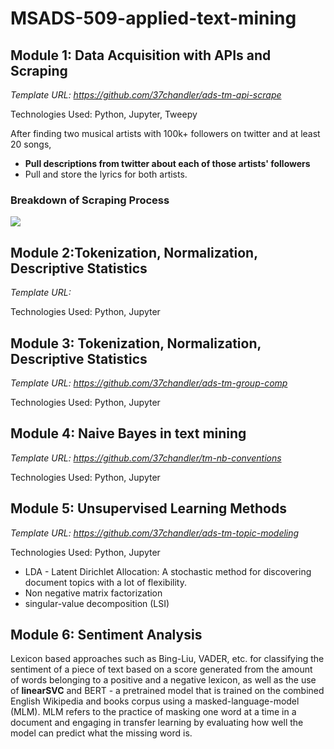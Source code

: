 # MSADS-509-applied-text-mining

## Module 1: Data Acquisition with APIs and Scraping
<i>Template URL: https://github.com/37chandler/ads-tm-api-scrape </i>
<p>Technologies Used: Python, Jupyter, Tweepy</p>

After finding two musical artists with 100k+ followers on twitter and at least 20 songs,
<ul>
  <li><b>Pull descriptions from twitter about each of those artists' followers</b></li>
  <li>Pull and store the lyrics for both artists.</li>
</ul>

### Breakdown of Scraping Process
<img src='https://user-images.githubusercontent.com/36943200/167715336-b200af78-e173-4e2b-acde-2212f99f4126.png'></img>

## Module 2:Tokenization, Normalization, Descriptive Statistics
<i>Template URL: [ ](https://github.com/37chandler/ads-tm-token-norm/)</i>
<p>Technologies Used: Python, Jupyter</p>

## Module 3: Tokenization, Normalization, Descriptive Statistics
<i>Template URL: https://github.com/37chandler/ads-tm-group-comp</i>
<p>Technologies Used: Python, Jupyter</p>

## Module 4: Naive Bayes in text mining
<i>Template URL: https://github.com/37chandler/tm-nb-conventions </i>
<p>Technologies Used: Python, Jupyter</p>

## Module 5: Unsupervised Learning Methods
<i>Template URL: https://github.com/37chandler/ads-tm-topic-modeling </i>
<p>Technologies Used: Python, Jupyter</p>
<p>
  <ul>
    <li>LDA - Latent Dirichlet Allocation: A stochastic method for discovering document topics with a lot of flexibility.</li>
    <li>Non negative matrix factorization</li>
    <li>singular-value decomposition (LSI)</li>
  </ul>
</p>

## Module 6: Sentiment Analysis
Lexicon based approaches such as Bing-Liu, VADER, etc. for classifying the sentiment of a piece of text based on a score generated from the amount <br>
of words belonging to a positive and a negative lexicon, as well as the use of **linearSVC** and BERT - a pretrained model that is trained on the combined English Wikipedia and books corpus using a masked-language-model (MLM). MLM refers to the practice of masking one word at a time in a document and engaging in transfer learning by evaluating how well the model can predict what the missing word is.

